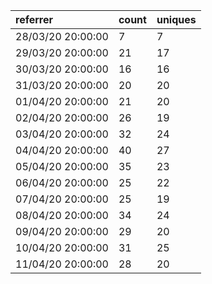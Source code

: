 | referrer          | count | uniques |
| :---------------- | :---- | :------ |
| 28/03/20 20:00:00 | 7     | 7       |
| 29/03/20 20:00:00 | 21    | 17      |
| 30/03/20 20:00:00 | 16    | 16      |
| 31/03/20 20:00:00 | 20    | 20      |
| 01/04/20 20:00:00 | 21    | 20      |
| 02/04/20 20:00:00 | 26    | 19      |
| 03/04/20 20:00:00 | 32    | 24      |
| 04/04/20 20:00:00 | 40    | 27      |
| 05/04/20 20:00:00 | 35    | 23      |
| 06/04/20 20:00:00 | 25    | 22      |
| 07/04/20 20:00:00 | 25    | 19      |
| 08/04/20 20:00:00 | 34    | 24      |
| 09/04/20 20:00:00 | 29    | 20      |
| 10/04/20 20:00:00 | 31    | 25      |
| 11/04/20 20:00:00 | 28    | 20      |